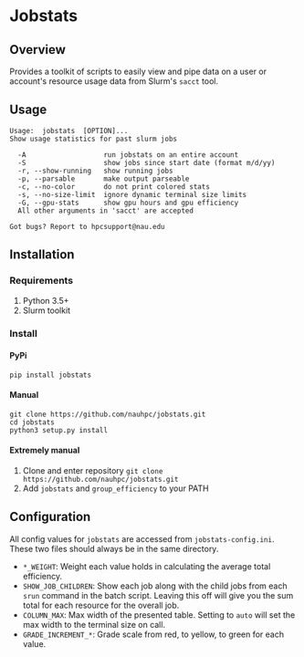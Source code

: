# Jobstats

## Overview 
Provides a toolkit of scripts to easily view and pipe data on a user or account's resource usage data from Slurm's `sacct` tool.

## Usage
```
Usage:  jobstats  [OPTION]...
Show usage statistics for past slurm jobs

  -A                   run jobstats on an entire account
  -S                   show jobs since start date (format m/d/yy)
  -r, --show-running   show running jobs
  -p, --parsable       make output parseable
  -c, --no-color       do not print colored stats
  -s, --no-size-limit  ignore dynamic terminal size limits
  -G, --gpu-stats      show gpu hours and gpu efficiency
  All other arguments in 'sacct' are accepted

Got bugs? Report to hpcsupport@nau.edu
```

## Installation

### Requirements
1. Python 3.5+ 
2. Slurm toolkit

### Install

#### PyPi
```
pip install jobstats
```

#### Manual
```
git clone https://github.com/nauhpc/jobstats.git
cd jobstats
python3 setup.py install
```

#### Extremely manual
1. Clone and enter repository `git clone https://github.com/nauhpc/jobstats.git`
2. Add `jobstats` and `group_efficiency` to your PATH

## Configuration
All config values for `jobstats` are accessed from `jobstats-config.ini`. These two files should always be in the same directory.

* `*_WEIGHT`: Weight each value holds in calculating the average total efficiency.
* `SHOW_JOB_CHILDREN`: Show each job along with the child jobs from each `srun` command in the batch script. Leaving this off will give you the sum total for each resource for the overall job.
* `COLUMN_MAX`: Max width of the presented table. Setting to `auto` will set the max width to the terminal size on call.
* `GRADE_INCREMENT_*`: Grade scale from red, to yellow, to green for each value.
